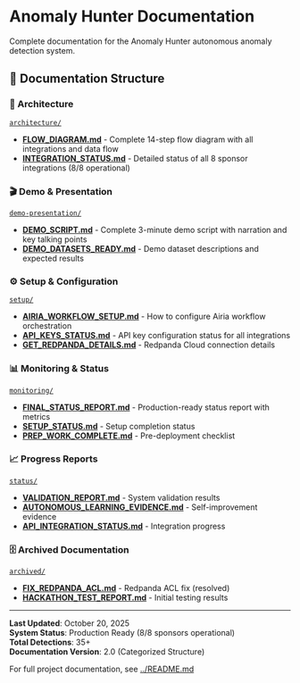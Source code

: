 # Anomaly Hunter Documentation

Complete documentation for the Anomaly Hunter autonomous anomaly detection system.

## 📂 Documentation Structure

### **📐 Architecture**
[`architecture/`](architecture/)
- **[FLOW_DIAGRAM.md](architecture/FLOW_DIAGRAM.md)** - Complete 14-step flow diagram with all integrations and data flow
- **[INTEGRATION_STATUS.md](architecture/INTEGRATION_STATUS.md)** - Detailed status of all 8 sponsor integrations (8/8 operational)

### **🎬 Demo & Presentation**
[`demo-presentation/`](demo-presentation/)
- **[DEMO_SCRIPT.md](demo-presentation/DEMO_SCRIPT.md)** - Complete 3-minute demo script with narration and key talking points
- **[DEMO_DATASETS_READY.md](demo-presentation/DEMO_DATASETS_READY.md)** - Demo dataset descriptions and expected results

### **⚙️ Setup & Configuration**
[`setup/`](setup/)
- **[AIRIA_WORKFLOW_SETUP.md](setup/AIRIA_WORKFLOW_SETUP.md)** - How to configure Airia workflow orchestration
- **[API_KEYS_STATUS.md](setup/API_KEYS_STATUS.md)** - API key configuration status for all integrations
- **[GET_REDPANDA_DETAILS.md](setup/GET_REDPANDA_DETAILS.md)** - Redpanda Cloud connection details

### **📊 Monitoring & Status**
[`monitoring/`](monitoring/)
- **[FINAL_STATUS_REPORT.md](monitoring/FINAL_STATUS_REPORT.md)** - Production-ready status report with metrics
- **[SETUP_STATUS.md](monitoring/SETUP_STATUS.md)** - Setup completion status
- **[PREP_WORK_COMPLETE.md](monitoring/PREP_WORK_COMPLETE.md)** - Pre-deployment checklist

### **📈 Progress Reports**
[`status/`](status/)
- **[VALIDATION_REPORT.md](status/VALIDATION_REPORT.md)** - System validation results
- **[AUTONOMOUS_LEARNING_EVIDENCE.md](status/AUTONOMOUS_LEARNING_EVIDENCE.md)** - Self-improvement evidence
- **[API_INTEGRATION_STATUS.md](status/API_INTEGRATION_STATUS.md)** - Integration progress

### **🗄️ Archived Documentation**
[`archived/`](archived/)
- **[FIX_REDPANDA_ACL.md](archived/FIX_REDPANDA_ACL.md)** - Redpanda ACL fix (resolved)
- **[HACKATHON_TEST_REPORT.md](archived/HACKATHON_TEST_REPORT.md)** - Initial testing results

---

**Last Updated**: October 20, 2025  
**System Status**: Production Ready (8/8 sponsors operational)  
**Total Detections**: 35+  
**Documentation Version**: 2.0 (Categorized Structure)

For full project documentation, see [../README.md](../README.md)
